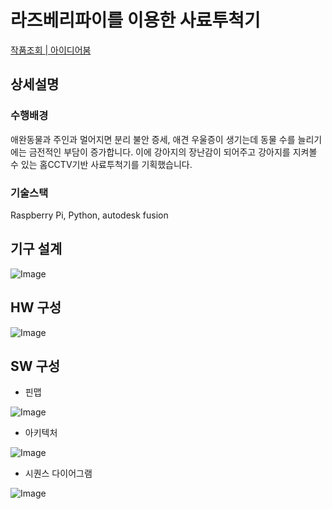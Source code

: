 # 라즈베리파이를 이용한 사료투척기
[작품조회 | 아이디어붐](https://www.ideaboom.net/project/project/view?seq=848&search_keyword=%EA%B9%80%ED%98%84%EC%9A%B0)
## 상세설명
### 수행배경
애완동물과 주인과 멀어지면 분리 불안 증세, 애견 우울증이 생기는데 동물 수를 늘리기에는 금전적인 부담이 증가합니다. 이에 강아지의 장난감이 되어주고 강아지를 지켜볼 수 있는 홈CCTV기반 사료투척기를 기획했습니다.

### 기술스택
 Raspberry Pi, Python, autodesk fusion

## 기구 설계

![Image](https://github.com/user-attachments/assets/4c867c4d-7d4e-4454-822a-a93334d8496c)


## HW 구성
![Image](https://github.com/user-attachments/assets/ce3e8e1d-9ac7-4c42-8515-bbd60353c9f6)


## SW 구성
- 핀맵

![Image](https://github.com/user-attachments/assets/edeed6c4-9f6d-4a7c-8101-048e415e260e)


- 아키텍처

![Image](https://github.com/user-attachments/assets/1a80685d-1860-4c40-a14e-fd5650708464)

- 시퀀스 다이어그램

![Image](https://github.com/user-attachments/assets/6838e05a-7623-4f35-90ae-0ea2e69ec3be)
